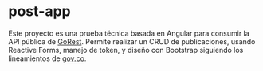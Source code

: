 # post-app
Este proyecto es una prueba técnica basada en Angular para consumir la API pública de [GoRest](https://gorest.co.in/). Permite realizar un CRUD de publicaciones, usando Reactive Forms, manejo de token, y diseño con Bootstrap siguiendo los lineamientos de [gov.co](https://cdn.www.gov.co/v4/).
